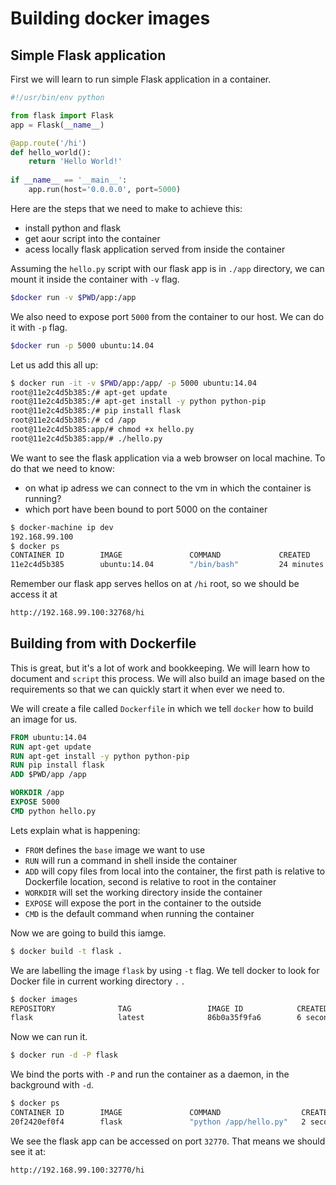 # Building docker images

## Simple Flask application
First we will learn to run simple Flask application in a container.

```py
#!/usr/bin/env python

from flask import Flask
app = Flask(__name__)

@app.route('/hi')
def hello_world():
    return 'Hello World!'
    
if __name__ == '__main__':
    app.run(host='0.0.0.0', port=5000)
```

Here are the steps that we need to make to achieve this:
* install python and flask
* get aour script into the container
* acess locally flask application served from inside the container

Assuming the `hello.py` script with our flask app  is in `./app`
directory, we can mount it inside the container with `-v` flag.

```sh
$docker run -v $PWD/app:/app
```

We also need to expose port `5000` from the container to our host.
We can do it with `-p` flag.

```sh
$docker run -p 5000 ubuntu:14.04
```

Let us add this all up:
```sh
$ docker run -it -v $PWD/app:/app/ -p 5000 ubuntu:14.04
root@11e2c4d5b385:/# apt-get update
root@11e2c4d5b385:/# apt-get install -y python python-pip
root@11e2c4d5b385:/# pip install flask
root@11e2c4d5b385:/# cd /app
root@11e2c4d5b385:app/# chmod +x hello.py
root@11e2c4d5b385:app/# ./hello.py
```

We want to see the flask application via a web browser on local machine.
To do that we need to know:
* on what ip adress we can connect to the vm in which the container
  is running?
* which port have been bound to port 5000 on the container

```sh
$ docker-machine ip dev
192.168.99.100
$ docker ps
CONTAINER ID        IMAGE               COMMAND             CREATED             STATUS              PORTS                     NAMES
11e2c4d5b385        ubuntu:14.04        "/bin/bash"         24 minutes ago      Up 24 minutes       0.0.0.0:32768->5000/tcp   sick_swirles
```

Remember our flask app serves hellos on at `/hi` root, so we should be access
it at
```sh
http://192.168.99.100:32768/hi
```

## Building from with Dockerfile

This is great, but it's a lot of work and bookkeeping. We will learn how to
document and `script` this process. We will also build an image based on
the requirements so that we can quickly start it when ever we need to.

We will create a file called `Dockerfile` in which we tell `docker` how to
build an image for us.

```Dockerfile
FROM ubuntu:14.04
RUN apt-get update
RUN apt-get install -y python python-pip
RUN pip install flask
ADD $PWD/app /app

WORKDIR /app
EXPOSE 5000
CMD python hello.py
```

Lets explain what is happening:
* `FROM` defines the `base` image we want to use
* `RUN` will run a command in shell inside the container
* `ADD` will copy files from local into the container,
  the first path is relative to Dockerfile location,
  second is relative to root in the container
* `WORKDIR` will set the working directory inside the container
* `EXPOSE` will expose the port in the container to the outside
* `CMD` is the default command when running the container

Now we are going to build this iamge.

```sh
$ docker build -t flask .
```
We are labelling the image `flask` by using `-t` flag.
We tell docker to look for Docker file in current working directory `.` . 

```sh
$ docker images
REPOSITORY              TAG                 IMAGE ID            CREATED             VIRTUAL SIZE
flask                   latest              86b0a35f9fa6        6 seconds ago       358.4 MB
```

Now we can run it.

```sh
$ docker run -d -P flask
```

We bind the ports with `-P` and run the container as a daemon,
in the background with `-d`.

```sh
$ docker ps
CONTAINER ID        IMAGE               COMMAND                  CREATED             STATUS              PORTS                     NAMES
20f2420ef0f4        flask               "python /app/hello.py"   2 seconds ago       Up 1 seconds        0.0.0.0:32770->5000/tcp   stupefied_yonath
```

We see the flask app can be accessed on port `32770`.
That means we should see it at:
```
http://192.168.99.100:32770/hi
```